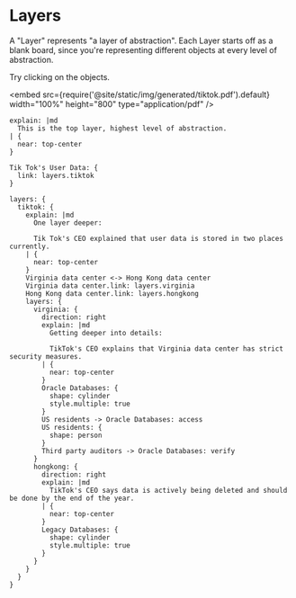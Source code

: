 # Layers

A "Layer" represents "a layer of abstraction". Each Layer starts off as a blank
board, since you're representing different objects at every level of abstraction.

Try clicking on the objects.

<embed src={require('@site/static/img/generated/tiktok.pdf').default} width="100%" height="800"
 type="application/pdf" />

```d2
explain: |md
  This is the top layer, highest level of abstraction.
| {
  near: top-center
}

Tik Tok's User Data: {
  link: layers.tiktok
}

layers: {
  tiktok: {
    explain: |md
      One layer deeper:

      Tik Tok's CEO explained that user data is stored in two places currently.
    | {
      near: top-center
    }
    Virginia data center <-> Hong Kong data center
    Virginia data center.link: layers.virginia
    Hong Kong data center.link: layers.hongkong
    layers: {
      virginia: {
        direction: right
        explain: |md
          Getting deeper into details:

          TikTok's CEO explains that Virginia data center has strict security measures.
        | {
          near: top-center
        }
        Oracle Databases: {
          shape: cylinder
          style.multiple: true
        }
        US residents -> Oracle Databases: access
        US residents: {
          shape: person
        }
        Third party auditors -> Oracle Databases: verify
      }
      hongkong: {
        direction: right
        explain: |md
          TikTok's CEO says data is actively being deleted and should be done by the end of the year.
        | {
          near: top-center
        }
        Legacy Databases: {
          shape: cylinder
          style.multiple: true
        }
      }
    }
  }
}
```
